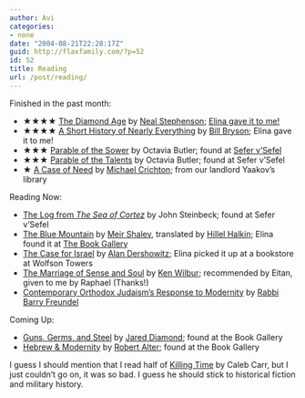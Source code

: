 ```yaml
---
author: Avi
categories:
- none
date: "2004-08-21T22:28:17Z"
guid: http://flaxfamily.com/?p=52
id: 52
title: Reading
url: /post/reading/
---
```

Finished in the past month:

  * &#9733;&#9733;&#9733;&#9733; [The Diamond Age](http://www.amazon.com/exec/obidos/tg/detail/-/0553380966/) by [Neal Stephenson](http://www.nealstephenson.com/); [Elina gave it to me!](http://flaxfamily.com/gallery.php?galleryurl=galleries/2004/Israel2/Israel2-Pages/Image4.html)
  * &#9733;&#9733;&#9733;&#9733; [A Short History of Nearly Everything](http://www.randomhouse.com/features/billbryson/bookshelf6.html) by [Bill Bryson](http://www.billbrysonbooks.com/); Elina gave it to me!
  * &#9733;&#9733;&#9733; [Parable of the Sower](http://www.amazon.com/exec/obidos/tg/detail/-/0446601977/) by Octavia Butler; found at [Sefer v&#8217;Sefel](http://travel.yahoo.com/p-travelguide-2799042-sefer_ve_sefel_jerusalem-i)
  * &#9733;&#9733;&#9733; [Parable of the Talents](http://www.amazon.com/exec/obidos/tg/detail/-/0446675784/) by Octavia Butler; found at Sefer v&#8217;Sefel
  * &#9733; [A Case of Need](http://www.amazon.com/exec/obidos/tg/detail/-/0451210638/) by [Michael Crichton](http://www.crichton-official.com/); from our landlord Yaakov&#8217;s library

Reading Now:

  * [The Log from _The Sea of Cortez_](http://www.amazon.com/exec/obidos/tg/detail/-/0141186070/) by John Steinbeck; found at Sefer v&#8217;Sefel
  * [The Blue Mountain](http://www.amazon.com/exec/obidos/tg/detail/-/1841952427/) by [Meir Shalev](http://www.jewishvirtuallibrary.org/jsource/biography/shalev.html), translated by [Hillel Halkin](http://www.tnr.com/showBio.mhtml?pid=68&sa=1); Elina found it at [The Book Gallery](http://www.bookgallery.co.il/)
  * [The Case for Israel](http://www.amazon.com/exec/obidos/tg/detail/-/047146502X/) by [Alan Dershowitz](http://www.law.harvard.edu/faculty/directory/facdir.php?id=12); Elina picked it up at a bookstore at Wolfson Towers
  * [The Marriage of Sense and Soul](http://www.amazon.com/exec/obidos/tg/detail/-/0375500545/) by [Ken Wilbur](http://wilber.shambhala.com/); recommended by Eitan, given to me by Raphael (Thanks!)
  * [Contemporary Orthodox Judaism&#8217;s Response to Modernity](http://www.ktav.com/product_info.php?products_id=1363) by [Rabbi Barry Freundel](http://www.gwu.edu/~judaic/barry_freundel.html)

Coming Up:

  * [Guns, Germs, and Steel](http://www.amazon.com/exec/obidos/tg/detail/-/0393317552/) by [Jared Diamond](http://www.edge.org/3rd_culture/bios/diamond.html); found at the Book Gallery
  * [Hebrew & Modernity](http://www.bookcloseouts.com/bc/display_book_subj.asp?isbn=0253208564&sort_field=T&PageNum=1) by [Robert Alter](http://jewishstudies.berkeley.edu/faculty.php); found at the Book Gallery

I guess I should mention that I read half of [Killing Time](http://www.amazon.com/exec/obidos/tg/detail/-/0679463321/) by Caleb Carr, but I just couldn&#8217;t go on, it was so bad. I guess he should stick to historical fiction and military history.